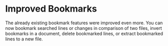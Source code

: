 # Improved Bookmarks

The already existing bookmark features were improved even more. You can now
bookmark searched lines or changes in comparison of two files, invert bookmarks
in a document, delete bookmarked lines, or extract bookmarked lines to a new
file.
